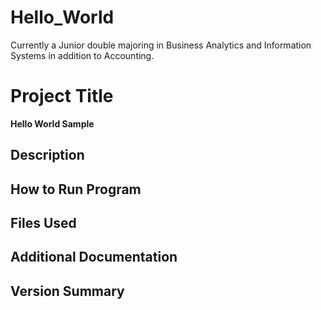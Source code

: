 # Hello_World
Currently a Junior double majoring in Business Analytics and Information Systems in addition to Accounting.

# Project Title 
**Hello World Sample**
## Description 

## How to Run Program

## Files Used 

## Additional Documentation 

## Version Summary
